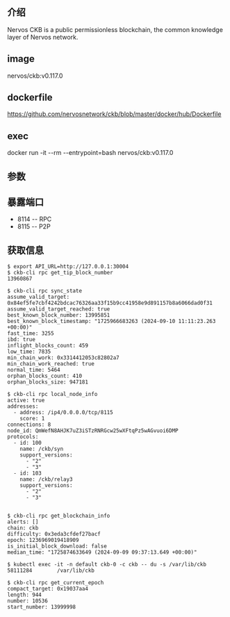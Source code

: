## 介绍
Nervos CKB is a public permissionless blockchain, the common knowledge layer of Nervos network.

## image

nervos/ckb:v0.117.0

## dockerfile

https://github.com/nervosnetwork/ckb/blob/master/docker/hub/Dockerfile


## exec

docker run -it --rm --entrypoint=bash nervos/ckb:v0.117.0

## 参数


## 暴露端口

* 8114 -- RPC
* 8115 -- P2P


## 获取信息

```
$ export API_URL=http://127.0.0.1:30004
$ ckb-cli rpc get_tip_block_number
13960867

$ ckb-cli rpc sync_state
assume_valid_target: 0x84ef5fe7cbf4242bdcac76326aa33f15b9cc41958e9d891157b8a6066dad0f31
assume_valid_target_reached: true
best_known_block_number: 13995851
best_known_block_timestamp: "1725966683263 (2024-09-10 11:11:23.263 +00:00)"
fast_time: 3255
ibd: true
inflight_blocks_count: 459
low_time: 7835
min_chain_work: 0x3314412053c82802a7
min_chain_work_reached: true
normal_time: 5464
orphan_blocks_count: 410
orphan_blocks_size: 947181

$ ckb-cli rpc local_node_info
active: true
addresses:
  - address: /ip4/0.0.0.0/tcp/8115
    score: 1
connections: 8
node_id: QmWefN8AHJK7uZ3iSTzRNRGcw25wXFtqPz5wAGvuoi6DMP
protocols:
  - id: 100
    name: /ckb/syn
    support_versions:
      - "2"
      - "3"
  - id: 103
    name: /ckb/relay3
    support_versions:
      - "2"
      - "3"
      
      
$ ckb-cli rpc get_blockchain_info
alerts: []
chain: ckb
difficulty: 0x3eda3cfdef27bacf
epoch: 1236969019418909
is_initial_block_download: false
median_time: "1725874633649 (2024-09-09 09:37:13.649 +00:00)"

$ kubectl exec -it -n default ckb-0 -c ckb -- du -s /var/lib/ckb
58111284        /var/lib/ckb

$ ckb-cli rpc get_current_epoch
compact_target: 0x19037aa4
length: 944
number: 10536
start_number: 13999998
```
